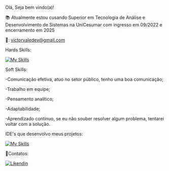 Olá, Seja bem vindo(a)! 


📚 Atualmente estou cusando Superior em Tecnologia de Análise e Desenvolvimento de Sistemas na UniCesumar com ingresso em 09/2022 e encerramento em 2025

📩: victorvaledev@gmail.com


Hards Skills:

[![My Skills](https://skillicons.dev/icons?i=js,html,css,kotlin,java,tailwind,react&theme=dark)](https://skillicons.dev)

Soft Skills:

-Comunicação efetiva, atuo no setor público, tenho uma boa comunicação;

-Trabalho em equipe;

-Pensamento analítico;

-Adaptabilidade;

-Aprendizado contínuo, se eu não souber resolver algum problema, tentarei voltar com a solução.

IDE's que desenvolvo meus projetos:

[![My Skills](https://skillicons.dev/icons?i=androidstudio,vscode&theme=dark)](https://skillicons.dev)


🧾Contatos:


[![Likendin](https://img.shields.io/badge/LinkedIn-0077B5?style=for-the-badge&logo=linkedin&logoColor=white)](https://www.linkedin.com/in/victor-vale-dev/)


 






